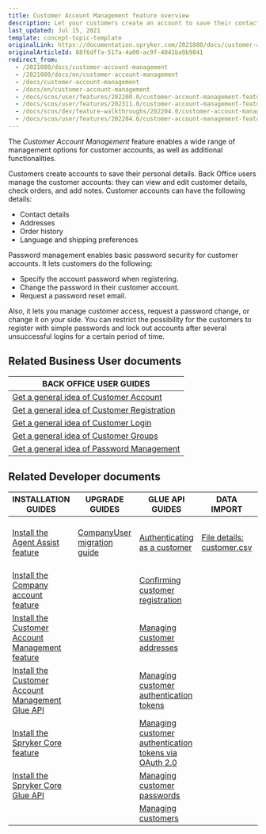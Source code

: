 ```yaml
---
title: Customer Account Management feature overview
description: Let your customers create an account to save their contact details, addresses, order history and preferences, such as language and shipping options.
last_updated: Jul 15, 2021
template: concept-topic-template
originalLink: https://documentation.spryker.com/2021080/docs/customer-account-management
originalArticleId: 88f6dffa-517a-4a00-ac9f-4041ba9b9841
redirect_from:
  - /2021080/docs/customer-account-management
  - /2021080/docs/en/customer-account-management
  - /docs/customer-account-management
  - /docs/en/customer-account-management
  - /docs/scos/user/features/202200.0/customer-account-management-feature-overview/customer-account-management-feature-overview.html
  - /docs/scos/user/features/202311.0/customer-account-management-feature-overview/customer-account-management-feature-overview.html
  - /docs/scos/dev/feature-walkthroughs/202204.0/customer-account-management-feature-walkthrough/customer-account-management-feature-walkthrough.html
  - /docs/scos/user/features/202204.0/customer-account-management-feature-overview/customer-account-management-feature-overview.html
---
```


The *Customer Account Management* feature enables a wide range of management options for customer accounts, as well as additional functionalities.

Customers create accounts to save their personal details. Back Office users manage the customer accounts: they can view and edit customer details, check orders, and add notes.  Customer accounts can have the following details:

- Contact details
- Addresses
- Order history
- Language and shipping preferences

Password management enables basic password security for customer accounts. It lets customers do the following:

- Specify the account password when registering.
- Change the password in their customer account.
- Request a password reset email.

Also, it lets you manage customer access, request a password change, or change it on your side. You can restrict the possibility for the customers to register with simple passwords and lock out accounts after several unsuccessful logins for a certain period of time.

## Related Business User documents

|BACK OFFICE USER GUIDES|
|---|
| [Get a general idea of Customer Account](/docs/pbc/all/customer-relationship-management/latest/base-shop/customer-account-management-feature-overview/customer-accounts-overview.html)  |
| [Get a general idea of Customer Registration](/docs/pbc/all/customer-relationship-management/latest/base-shop/customer-account-management-feature-overview/customer-registration-overview.html)   |
| [Get a general idea of Customer Login](/docs/pbc/all/customer-relationship-management/latest/base-shop/customer-account-management-feature-overview/customer-login-overview.html)  |
| [Get a general idea of Customer Groups](/docs/pbc/all/customer-relationship-management/latest/base-shop/customer-account-management-feature-overview/customer-groups-overview.html)   |
| [Get a general idea of Password Management](/docs/pbc/all/customer-relationship-management/latest/base-shop/customer-account-management-feature-overview/password-management-overview.html)  |

## Related Developer documents

| INSTALLATION GUIDES  | UPGRADE GUIDES | GLUE API GUIDES | DATA IMPORT | REFERENCES |
|---|---|---|---|---|
| [Install the Agent Assist feature](/docs/pbc/all/user-management/latest/base-shop/install-and-upgrade/install-the-agent-assist-feature.html) | [CompanyUser migration guide](/docs/pbc/all/customer-relationship-management/latest/base-shop/install-and-upgrade/upgrade-modules/upgrade-the-companyuser-module.html) | [Authenticating as a customer](/docs/pbc/all/identity-access-management/latest/manage-using-glue-api/glue-api-authenticate-as-a-customer.html) | [File details: customer.csv](/docs/pbc/all/customer-relationship-management/latest/base-shop/import-file-details-customer.csv.html) | [Reference information: Customer module overview](/docs/pbc/all/customer-relationship-management/latest/base-shop/domain-model-and-relationships/customer-module-overview-reference-information.html)|
| [Install the Company account feature](/docs/pbc/all/customer-relationship-management/latest/base-shop/install-and-upgrade/install-features/install-the-company-account-feature.html) |  | [Confirming customer registration](/docs/pbc/all/identity-access-management/latest/manage-using-glue-api/glue-api-confirm-customer-registration.html) |  | |
| [Install the Customer Account Management feature](/docs/pbc/all/customer-relationship-management/latest/base-shop/install-and-upgrade/install-features/install-the-customer-account-management-feature.html) |  | [Managing customer addresses](/docs/pbc/all/customer-relationship-management/latest/base-shop/manage-using-glue-api/customers/glue-api-manage-customer-addresses.html) |  |  |
| [Install the Customer Account Management Glue API](/docs/pbc/all/customer-relationship-management/latest/base-shop/install-and-upgrade/install-glue-api/install-the-customer-account-management-glue-api.html) |  | [Managing customer authentication tokens](/docs/pbc/all/identity-access-management/latest/manage-using-glue-api/glue-api-manage-customer-authentication-tokens.html) |  |  |
| [Install the Spryker Core feature](/docs/pbc/all/miscellaneous/latest/install-and-upgrade/install-features/install-the-spryker-core-feature.html) |  | [Managing customer authentication tokens via OAuth 2.0](/docs/pbc/all/identity-access-management/latest/manage-using-glue-api/glue-api-manage-customer-authentication-tokens-via-oauth-2.0.html) |  |  |
| [Install the Spryker Core Glue API](/docs/pbc/all/miscellaneous/latest/install-and-upgrade/install-glue-api/install-the-spryker-core-glue-api.html) |  | [Managing customer passwords](/docs/pbc/all/identity-access-management/latest/manage-using-glue-api/glue-api-manage-customer-passwords.html) |  |  |
|  |  | [Managing customers](/docs/pbc/all/customer-relationship-management/latest/base-shop/manage-using-glue-api/customers/glue-api-manage-customers.html) |  |  |
